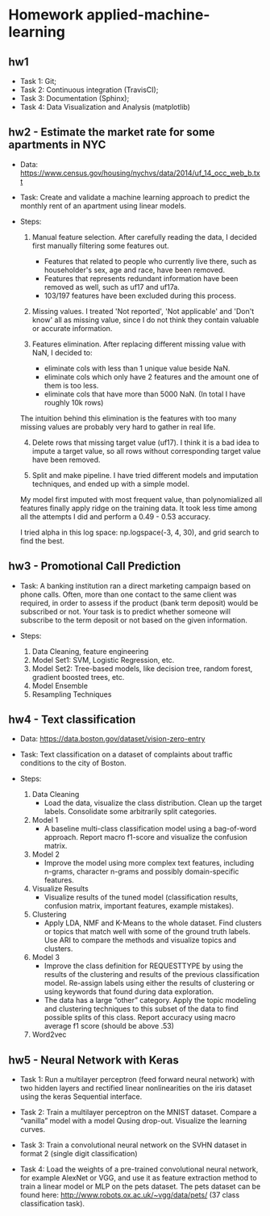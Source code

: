 # Homework applied-machine-learning

## hw1
- Task 1: Git; 
- Task 2: Continuous integration (TravisCI); 
- Task 3: Documentation (Sphinx); 
- Task 4: Data Visualization and Analysis (matplotlib)


## hw2 - Estimate the market rate for some apartments in NYC 
- Data: https://www.census.gov/housing/nychvs/data/2014/uf_14_occ_web_b.txt

- Task: Create and validate a machine learning approach to predict the monthly rent of an apartment using linear models. 

- Steps:
    1. Manual feature selection.
    After carefully reading the data, I decided first manually filtering some features out.
        * Features that related to people who currently live there, such as householder's sex, age and race, have been removed.
        * Features that represents redundant information have been removed as well, such as uf17 and uf17a.
        * 103/197 features have been excluded during this process.
    
    2. Missing values.
    I treated 'Not reported', 'Not applicable' and 'Don't know' all as missing value, since I do not think they contain valuable or accurate information.
    
    3. Features elimination.
    After replacing different missing value with NaN, I decided to:
        * eliminate cols with less than 1 unique value beside NaN.
        * eliminate cols which only have 2 features and the amount one of them is too less.
        * eliminate cols that have more than 5000 NaN. (In total I have roughly 10k rows)
    
    The intuition behind this elimination is the features with too many missing values are probably very hard to gather in real life. 
    
    4. Delete rows that missing target value (uf17).
    I think it is a bad idea to impute a target value, so all rows without corresponding target value have been removed.
    
    5. Split and make pipeline. 
    I have tried different models and imputation techniques, and ended up with a simple model.
    
    My model first imputed with most frequent value, than polynomialized all features finally apply ridge on the training data. It took less time among all the attempts I did and perform a 0.49 - 0.53 accuracy.
    
    I tried alpha in this log space: np.logspace(-3, 4, 30), and grid search to find the best.
    
## hw3 - Promotional Call Prediction
- Task: A banking institution ran a direct marketing campaign based on phone calls. Often, more than one contact to the same client was required, in order to assess if the product (bank term deposit) would be subscribed or not. Your task is to predict whether someone will subscribe to the term deposit or not based on the given information.

- Steps:
    1. Data Cleaning, feature engineering
    2. Model Set1: SVM, Logistic Regression, etc.
    3. Model Set2: Tree-based models, like decision tree, random forest, gradient boosted trees, etc.
    4. Model Ensemble
    5. Resampling Techniques 

## hw4 - Text classification
- Data: https://data.boston.gov/dataset/vision-zero-entry

- Task: Text classification on a dataset of complaints about traffic conditions to the city of Boston. 

- Steps:
    1. Data Cleaning
          - Load the data, visualize the class distribution. Clean up the target labels. Consolidate some arbitrarily split categories. 
    2. Model 1
          - A baseline multi-class classification model using a bag-of-word approach. Report macro f1-score and visualize the confusion matrix. 
    3. Model 2
          - Improve the model using more complex text features, including n-grams, character n-grams and possibly domain-specific features.
    4. Visualize Results
          - Visualize results of the tuned model (classification results, confusion matrix, important features, example mistakes).
    5. Clustering
          - Apply LDA, NMF and K-Means to the whole dataset. Find clusters or topics that match well with some of the ground truth labels. Use ARI to compare the methods and visualize topics and clusters.
    6. Model 3
          - Improve the class definition for REQUESTTYPE by using the results of the clustering and results of the previous classification model. Re-assign labels using either the results of clustering or using keywords that found during data exploration.
          - The data has a large “other” category. Apply the topic modeling and clustering techniques to this subset of the data to find possible splits of this class.
          Report accuracy using macro average f1 score (should be above .53) 
    7. Word2vec
    
    
## hw5 - Neural Network with Keras

- Task 1: 
    Run a multilayer perceptron (feed forward neural network) with two hidden layers and rectified linear nonlinearities on the iris dataset using the keras Sequential interface. 

- Task 2: 
    Train a multilayer perceptron on the MNIST dataset. Compare a “vanilla” model with a model Qusing drop-out. Visualize the learning curves.

- Task 3:
    Train a convolutional neural network on the SVHN dataset in format 2 (single digit classification)
    
- Task 4:
    Load the weights of a pre-trained convolutional neural network, for example AlexNet or VGG, and use it as feature extraction method to train a linear model or MLP on the pets dataset. The pets dataset can be found here: http://www.robots.ox.ac.uk/~vgg/data/pets/ (37 class classification task).
